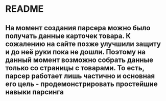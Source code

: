 # README
## На момент создания парсера можно было получать данные карточек товара. К сожалению на сайте позже улучшили защиту и до неё руки пока не дошли. Поэтому на данный момент возможно собрать данные только со страницы с товарами. То есть, парсер работает лишь частично и основная его цель - продемонстрировать простейшие навыки парсинга 

